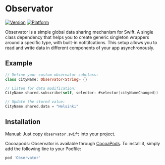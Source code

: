 # Observator

[![Version](https://img.shields.io/cocoapods/v/Observator.svg?style=flat)](https://cocoapods.org/pods/Observator)
[![Platform](https://img.shields.io/cocoapods/p/Observator.svg?style=flat)](https://cocoapods.org/pods/Observator)

Observator is a simple global data sharing mechanism for Swift. A single class dependency that helps you to create generic singleton wrappers around a specific type, with built-in notitifcations. This setup allows you to read and write data in different components of your app asynchronously.

## Example

```swift
// Define your custom observator subclass:
class CityName: Observator<String> {}

// Listen for data modification:
CityName.shared.subscribe(self, selector: #selector(cityNameChanged))

// Update the stored value:
CityName.shared.data = "Helsinki"
```

## Installation

Manual: Just copy `Observator.swift` into your project.

Cocoapods: Observator is available through [CocoaPods](https://cocoapods.org). To install
it, simply add the following line to your Podfile:

```ruby
pod 'Observator'
```